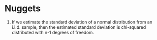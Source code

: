 # Nuggets

1. If we estimate the standard deviation of a normal distribution from an i.i.d. sample, then the estimated standard deviation is chi-squared distributed with n-1 degrees of freedom.
